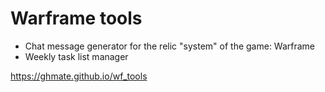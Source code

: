 # Warframe tools
- Chat message generator for the relic "system" of the game: Warframe
- Weekly task list manager

https://ghmate.github.io/wf_tools
